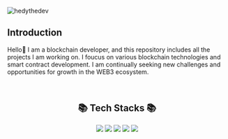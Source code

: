 <p> <img src="https://komarev.com/ghpvc/?username=yoonej111" alt="hedythedev" /> </p>

## Introduction

Hello👋 I am a blockchain developer, and this repository includes all the projects I am working on. I foucus on various blockchain technologies and smart contract development.
I am continually seeking new challenges and opportunities for growth in the WEB3 ecosystem.


<br><div align=center><h2>📚 Tech Stacks 📚</h2></div>

<div align=center> 
  <img src="https://img.shields.io/badge/Solidity-%23363636.svg?style=for-the-badge&logo=solidity&logoColor=white"> 
  <img src="https://img.shields.io/badge/node.js-6DA55F?style=for-the-badge&logo=node.js&logoColor=white"> 
  <img src="https://img.shields.io/badge/javascript-%23323330.svg?style=for-the-badge&logo=javascript&logoColor=%23F7DF1E">
  <img src="https://img.shields.io/badge/AWS-%23FF9900.svg?style=for-the-badge&logo=amazon-aws&logoColor=white">
  <img src="https://img.shields.io/badge/jenkins-%232C5263.svg?style=for-the-badge&logo=jenkins&logoColor=white">
</div>



